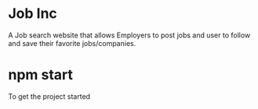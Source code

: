 # Job Inc 

A Job search website that allows Employers to post jobs and 
user to follow and save their favorite jobs/companies.

# npm start
To get the project started 

